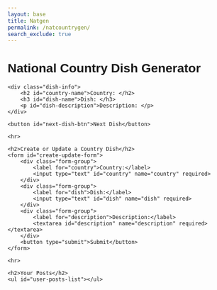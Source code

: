 ```yaml
---
layout: base
title: Natgen
permalink: /natcountrygen/
search_exclude: true
---
```



<style>
    body {
        font-family: Arial, sans-serif;
        margin: 20px;
    }

    .container {
        max-width: 600px;
        margin: 0 auto;
    }

    .dish-info {
        margin-bottom: 20px;
    }

    .form-group {
        margin-bottom: 15px;
    }

    input,
    textarea {
        width: 100%;
        padding: 10px;
        margin-top: 5px;
        margin-bottom: 10px;
    }

    button {
        padding: 10px 20px;
        background-color: #4CAF50;
        color: white;
        border: none;
        cursor: pointer;
    }

    button:hover {
        background-color: #45a049;
    }
</style>
<div class="container">
    <h1>National Country Dish Generator</h1>

    <div class="dish-info">
        <h2 id="country-name">Country: </h2>
        <h3 id="dish-name">Dish: </h3>
        <p id="dish-description">Description: </p>
    </div>

    <button id="next-dish-btn">Next Dish</button>

    <hr>

    <h2>Create or Update a Country Dish</h2>
    <form id="create-update-form">
        <div class="form-group">
            <label for="country">Country:</label>
            <input type="text" id="country" name="country" required>
        </div>
        <div class="form-group">
            <label for="dish">Dish:</label>
            <input type="text" id="dish" name="dish" required>
        </div>
        <div class="form-group">
            <label for="description">Description:</label>
            <textarea id="description" name="description" required></textarea>
        </div>
        <button type="submit">Submit</button>
    </form>

    <hr>

    <h2>Your Posts</h2>
    <ul id="user-posts-list"></ul>
</div>

<script>
    var pythonURI;
    if (location.hostname === "localhost") {
        pythonURI = "http://localhost:8887";
    } else if (location.hostname === "127.0.0.1") {
        pythonURI = "http://127.0.0.1:8887";
    } else {
        pythonURI = "https://takeabyte.stu.nighthawkcodingsociety.com";
    }

    const fetchOptions = {
        method: "GET",
        mode: "cors",
        cache: "default",
        credentials: "include",
        headers: {
            "Content-Type": "application/json",
            "X-Origin": "client",
        },
    };

    const nextDishBtn = document.getElementById('next-dish-btn');
    const createUpdateForm = document.getElementById('create-update-form');
    const countryName = document.getElementById('country-name');
    const dishName = document.getElementById('dish-name');
    const dishDescription = document.getElementById('dish-description');
    const userPostsList = document.getElementById('user-posts-list');

    let currentDishId = null;

    // Fetch a random dish and display it
    async function getRandomDish() {
        const response = await fetch(pythonURI + '/api/random');
        const data = await response.json();
        if (data) {
            countryName.textContent = `Country: ${data.country}`;
            dishName.textContent = `Dish: ${data.dish}`;
            dishDescription.textContent = `Description: ${data.description}`;
        }
    }

    // Fetch all user posts and display them
    async function getUserPosts() {
        const response = await fetch(pythonURI + '/api/countries');
        const data = await response.json();
        userPostsList.innerHTML = '';
        data.forEach(post => {
            const listItem = document.createElement('li');
            listItem.innerHTML = `
                    <strong>${post.country} - ${post.dish}</strong>: ${post.description}
                    <button onclick="editPost(${post.id}, '${post.country}', '${post.dish}', '${post.description}')">Edit</button>
                    <button onclick="deletePost(${post.id})">Delete</button>
                `;
            userPostsList.appendChild(listItem);
        });
    }

    // Create or update a post
    createUpdateForm.addEventListener('submit', async (e) => {
        e.preventDefault();
        const country = document.getElementById('country').value;
        const dish = document.getElementById('dish').value;
        const description = document.getElementById('description').value;

        const data = { country, dish, description };
        let url = pythonURI + '/api/add';
        let method = 'POST';

        if (currentDishId) {
            url = pythonURI + '/api/countries/update';
            method = 'PUT';
            data.id = currentDishId;
        }

        const response = await fetch(url, {
            method,
            headers: {
                'Content-Type': 'application/json',
            },
            body: JSON.stringify(data),
        });

        const result = await response.json();
        if (response.ok) {
            getRandomDish();
            getUserPosts();
            createUpdateForm.reset();
            currentDishId = null;
        } else {
            alert(result.error || 'An error occurred');
        }
    });

    // Edit a post (populate the form with the post details)
    function editPost(id, country, dish, description) {
        currentDishId = id;
        document.getElementById('country').value = country;
        document.getElementById('dish').value = dish;
        document.getElementById('description').value = description;
    }

    // Delete a post
    async function deletePost(id) {
        const response = await fetch(pythonURI + '/api/countries/delete', {
            method: 'DELETE',
            headers: {
                'Content-Type': 'application/json',
            },
            body: JSON.stringify({ id }),
        });

        const result = await response.json();
        if (response.ok) {
            getRandomDish();
            getUserPosts();
        } else {
            alert(result.error || 'An error occurred');
        }
    }

    // Initialize the page
    async function init() {
        await getRandomDish();
        await getUserPosts();
    }

    nextDishBtn.addEventListener('click', getRandomDish);

    init();
</script>
